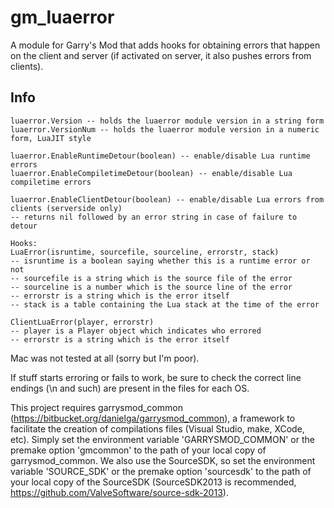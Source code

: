 gm_luaerror
===========

A module for Garry's Mod that adds hooks for obtaining errors that happen on the client and server (if activated on server, it also pushes errors from clients).

Info
-------

	luaerror.Version -- holds the luaerror module version in a string form
	luaerror.VersionNum -- holds the luaerror module version in a numeric form, LuaJIT style

	luaerror.EnableRuntimeDetour(boolean) -- enable/disable Lua runtime errors
	luaerror.EnableCompiletimeDetour(boolean) -- enable/disable Lua compiletime errors

	luaerror.EnableClientDetour(boolean) -- enable/disable Lua errors from clients (serverside only)
	-- returns nil followed by an error string in case of failure to detour

	Hooks:
	LuaError(isruntime, sourcefile, sourceline, errorstr, stack)
	-- isruntime is a boolean saying whether this is a runtime error or not
	-- sourcefile is a string which is the source file of the error
	-- sourceline is a number which is the source line of the error
	-- errorstr is a string which is the error itself
	-- stack is a table containing the Lua stack at the time of the error

	ClientLuaError(player, errorstr)
	-- player is a Player object which indicates who errored
	-- errorstr is a string which is the error itself

Mac was not tested at all (sorry but I'm poor).

If stuff starts erroring or fails to work, be sure to check the correct line endings (\n and such) are present in the files for each OS.

This project requires garrysmod_common (https://bitbucket.org/danielga/garrysmod_common), a framework to facilitate the creation of compilations files (Visual Studio, make, XCode, etc). Simply set the environment variable 'GARRYSMOD_COMMON' or the premake option 'gmcommon' to the path of your local copy of garrysmod_common. We also use the SourceSDK, so set the environment variable 'SOURCE_SDK' or the premake option 'sourcesdk' to the path of your local copy of the SourceSDK (SourceSDK2013 is recommended, https://github.com/ValveSoftware/source-sdk-2013).